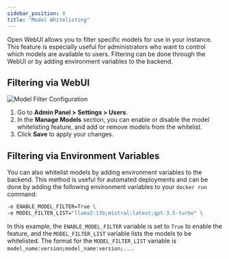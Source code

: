 ```yaml
---
sidebar_position: 8
title: "Model Whitelisting"
---
```


Open WebUI allows you to filter specific models for use in your instance. This feature is especially useful for administrators who want to control which models are available to users. Filtering can be done through the WebUI or by adding environment variables to the backend.

## Filtering via WebUI

![Model Filter Configuration](/img/tutorial_model_filter.png)

1. Go to **Admin Panel > Settings > Users**.
2. In the **Manage Models** section, you can enable or disable the model whitelisting feature, and add or remove models from the whitelist.
3. Click **Save** to apply your changes.

## Filtering via Environment Variables

You can also whitelist models by adding environment variables to the backend. This method is useful for automated deployments and can be done by adding the following environment variables to your `docker run` command:

```bash
-e ENABLE_MODEL_FILTER=True \
-e MODEL_FILTER_LIST="llama2:13b;mistral:latest;gpt-3.5-turbo" \
```

In this example, the `ENABLE_MODEL_FILTER` variable is set to `True` to enable the feature, and the `MODEL_FILTER_LIST` variable lists the models to be whitelisted. The format for the `MODEL_FILTER_LIST` variable is `model_name:version;model_name:version;...`.
